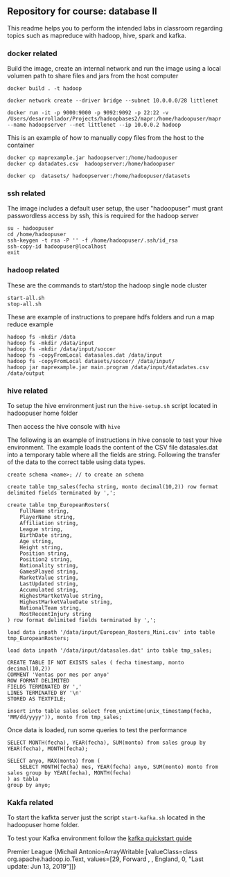 ## Repository for course: database II
This readme helps you to perform the intended labs in classroom regarding topics such as mapreduce with hadoop, hive, spark and kafka.

### docker related  
Build the image, create an internal network and run the image using a local volumen
path to share files and jars from the host computer
```
docker build . -t hadoop

docker network create --driver bridge --subnet 10.0.0.0/28 littlenet

docker run -it -p 9000:9000 -p 9092:9092 -p 22:22 -v /Users/desarrollador/Projects/hadoopbases2/mapr:/home/hadoopuser/mapr --name hadoopserver --net littlenet --ip 10.0.0.2 hadoop
```

This is an example of how to manually copy files from the host to the container 
```
docker cp maprexample.jar hadoopserver:/home/hadoopuser
docker cp datadates.csv  hadoopserver:/home/hadoopuser

docker cp  datasets/ hadoopserver:/home/hadoopuser/datasets
```

### ssh related
The image includes a default user setup, the user "hadoopuser" must grant passwordless access by ssh, this is required for the hadoop server

```
su - hadoopuser
cd /home/hadoopuser
ssh-keygen -t rsa -P '' -f /home/hadoopuser/.ssh/id_rsa
ssh-copy-id hadoopuser@localhost
exit
```

### hadoop related
These are the commands to start/stop the hadoop single node cluster 
```
start-all.sh
stop-all.sh
```

These are example of instructions to prepare hdfs folders and run a map reduce example
```
hadoop fs -mkdir /data
hadoop fs -mkdir /data/input
hadoop fs -mkdir /data/input/soccer
hadoop fs -copyFromLocal datasales.dat /data/input
hadoop fs -copyFromLocal datasets/soccer/ /data/input/
hadoop jar maprexample.jar main.program /data/input/datadates.csv /data/output
```

### hive related
To setup the hive environment just run the `hive-setup.sh` script located in hadoopuser home folder

Then access the hive console with `hive`

The following is an example of instructions in hive console to test your hive environment. The example loads the content of the CSV file datasales.dat into a temporary table where all the fields are string. Following the transfer of the data to the correct table using data types. 

```
create schema <name>; // to create an schema

create table tmp_sales(fecha string, monto decimal(10,2)) row format delimited fields terminated by ',';

create table tmp_EuropeanRosters(
    FullName string, 
    PlayerName string, 
    Affiliation string, 
    League string, 
    BirthDate string,
    Age string, 
    Height string, 
    Position string, 
    Position2 string, 
    Nationality string, 
    GamesPlayed string, 
    MarketValue string, 
    LastUpdated string, 
    Accumulated string, 
    HighestMartketValue string, 
    HighestMarketValueDate string, 
    NationalTeam string, 
    MostRecentInjury string
) row format delimited fields terminated by ',';

load data inpath '/data/input/European_Rosters_Mini.csv' into table tmp_EuropeanRosters;

load data inpath '/data/input/datasales.dat' into table tmp_sales;

CREATE TABLE IF NOT EXISTS sales ( fecha timestamp, monto decimal(10,2))
COMMENT 'Ventas por mes por anyo'
ROW FORMAT DELIMITED
FIELDS TERMINATED BY ','
LINES TERMINATED BY '\n'
STORED AS TEXTFILE;

insert into table sales select from_unixtime(unix_timestamp(fecha, 'MM/dd/yyyy')), monto from tmp_sales;
```

Once data is loaded, run some queries to test the performance 
```
SELECT MONTH(fecha), YEAR(fecha), SUM(monto) from sales group by YEAR(fecha), MONTH(fecha);

SELECT anyo, MAX(monto) from (
    SELECT MONTH(fecha) mes, YEAR(fecha) anyo, SUM(monto) monto from sales group by YEAR(fecha), MONTH(fecha)
) as tabla 
group by anyo;
```

### Kakfa related
To start the kafkta server just the script `start-kafka.sh` located in the hadoopuser home folder.

To test your Kafka environment follow the [kafka quickstart guide](https://kafka.apache.org/quickstart) 

Premier League  {Michail Antonio=ArrayWritable [valueClass=class org.apache.hadoop.io.Text, values=[29, Forward , , England, 0, "Last update: Jun 13,  2019"]]}

